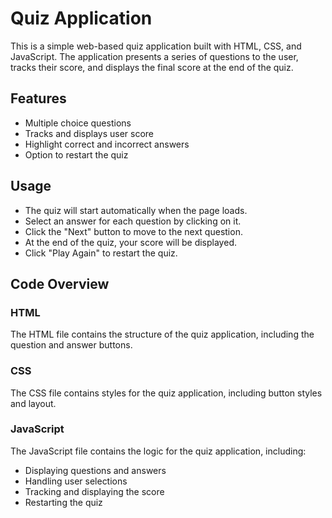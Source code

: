 # Quiz Application

This is a simple web-based quiz application built with HTML, CSS, and JavaScript. The application presents a series of questions to the user, tracks their score, and displays the final score at the end of the quiz.

## Features

- Multiple choice questions
- Tracks and displays user score
- Highlight correct and incorrect answers
- Option to restart the quiz

## Usage
- The quiz will start automatically when the page loads.
- Select an answer for each question by clicking on it.
- Click the "Next" button to move to the next question.
- At the end of the quiz, your score will be displayed.
- Click "Play Again" to restart the quiz.

## Code Overview
### HTML
The HTML file contains the structure of the quiz application, including the question and answer buttons.

### CSS
The CSS file contains styles for the quiz application, including button styles and layout.

### JavaScript
The JavaScript file contains the logic for the quiz application, including:

- Displaying questions and answers
- Handling user selections
- Tracking and displaying the score
- Restarting the quiz
